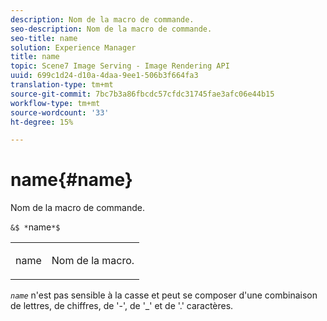 ```yaml
---
description: Nom de la macro de commande.
seo-description: Nom de la macro de commande.
seo-title: name
solution: Experience Manager
title: name
topic: Scene7 Image Serving - Image Rendering API
uuid: 699c1d24-d10a-4daa-9ee1-506b3f664fa3
translation-type: tm+mt
source-git-commit: 7bc7b3a86fbcdc57cfdc31745fae3afc06e44b15
workflow-type: tm+mt
source-wordcount: '33'
ht-degree: 15%

---
```



# name{#name}

Nom de la macro de commande.

`&$ *`name`*$`

<table id="simpletable_A07C4682275F461BA1F3B7752CE3FAE1"> 
 <tr class="strow"> 
  <td class="stentry"> <p><span class="codeph"> <span class="varname"> name</span></span> </p> </td> 
  <td class="stentry"> <p>Nom de la macro. </p></td> 
 </tr> 
</table>

*`name`* n&#39;est pas sensible à la casse et peut se composer d&#39;une combinaison de lettres, de chiffres, de &#39;-&#39;, de &#39;_&#39; et de &#39;.&#39; caractères.
